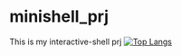 # minishell_prj
This is my interactive-shell prj
[![Top Langs](https://github-readme-stats.vercel.app/api/top-langs/?username=inhoekim&layout=compact)](https://github.com/inhoekim/minishell_prj/tree/releasegithub-readme-stats)
